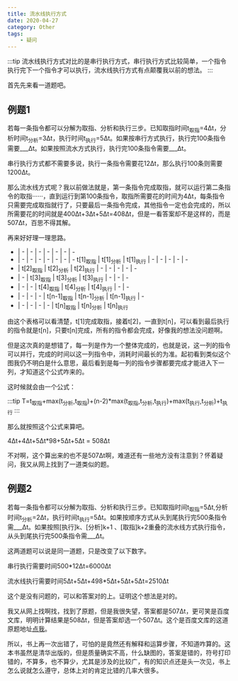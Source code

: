 ```yaml
---
title: 流水线执行方式
date: 2020-04-27
category: Other
tags:
    - 疑问
---
```


:::tip
流水线执行方式对比的是串行执行方式，串行执行方式比较简单，一个指令执行完下一个指令才可以执行，流水线执行方式有点颠覆我以前的想法。
:::

<!-- more -->

首先先来看一道题吧。

## 例题1

若每一条指令都可以分解为取指、分析和执行三步。已知取指时间t<sub>取指</sub>=4Δt，分析时间t<sub>分析</sub>=3Δt，执行时间t<sub>执行</sub>=5Δt。如果按串行方式执行，执行完100条指令需要___Δt。如果按照流水方式执行，执行完100条指令需要___Δt。

串行执行方式都不需要多说，执行一条指令需要花12Δt，那么执行100条则需要1200Δt。

那么流水线方式呢？我以前做法就是，第一条指令完成取指，就可以运行第二条指令的取指······，直到运行到第100条指令，取指所需要花的时间为4Δt，每条指令只需要完成取指就行了，只要最后一条指令完成，其他指令一定也会完成的，所以所需要花的时间就是400Δt+3Δt+5Δt=408Δt，但是一看答案却不是这样的，而是507Δt，百思不得其解。

再来好好理一理思路。

- | - | - | - | - | - | - | -
- | - | - | - | - | - | - | -
t[1]<sub>取指</sub> | t[1]<sub>分析</sub> | t[1]<sub>执行</sub> | - | - | - | - | -
- | t[2]<sub>取指</sub> | t[2]<sub>分析</sub> | t[2]<sub>执行</sub> | - | - | - | - | -
- | - | t[3]<sub>取指</sub> | t[3]<sub>分析</sub> | t[3]<sub>执行</sub> | - | - | -
- | - | - | t[4]<sub>取指</sub> | t[4]<sub>分析</sub> | t[4]<sub>执行</sub> | - | -
- | - | - | - | t[n-1]<sub>取指</sub> | t[n-1]<sub>分析</sub> | t[n-1]<sub>执行</sub> | -
- | - | - | - | - | t[n]<sub>取指</sub> | t[n]<sub>分析</sub> | t[n]<sub>执行</sub>

由这个表格可以看清楚，t[1]完成取指，接着t[2]，一直到t[n]，可以看到最后执行的指令就是t[n]，只要t[n]完成，所有的指令都会完成，好像我的想法没问题啊。

但是这次真的是想错了，每一列是作为一个整体完成的，也就是说，这一列的指令可以并行，完成的时间以这一列指令中，消耗时间最长的为准。起初看到类似这个图我仍不明白是什么意思，最后看到是每一列的指令步骤都要完成才能进入下一列，才知道这个公式咋来的。

这时候就会由一个公式：

:::tip
T=t<sub>取指</sub>+max(t<sub>分析</sub>,t<sub>取指</sub>)+(n-2)*max(t<sub>取指</sub>,t<sub>分析</sub>,t<sub>执行</sub>)+max(t<sub>执行</sub>,t<sub>分析</sub>)+t<sub>执行</sub>
:::

那么就按照这个公式来算吧。

4Δt+4Δt+5Δt*98+5Δt+5Δt = 508Δt

不对啊，这个算出来的也不是507Δt啊，难道还有一些地方没有注意到？怀着疑问，我又从网上找到了一道类似的题。

## 例题2

若每一条指令都可以分解为取指、分析和执行三步。已知取指时间t<sub>取指</sub>=5Δt,分析时间t<sub>分析</sub>=2Δt，执行时间t<sub>执行</sub>=5Δt。如果按顺序方式从头到尾执行完500条指令需___Δt。如果按照[执行]k、[分析]k+1 、[取指]k+2重叠的流水线方式执行指令，从头到尾执行完500条指令需___Δt。

这两道题可以说是同一道题，只是改变了以下数字。

串行执行需要时间500*12Δt=6000Δt

流水线执行需要时间5Δt+5Δt+498*5Δt+5Δt+5Δt=2510Δt

这个是没有问题的，可以和答案对的上。证明这个想法是对的。

我又从网上找啊找，找到了原题，但是我很失望，答案都是507Δt，更可笑是百度文库，明明计算结果是508Δt，但是答案却选一个507Δt。这个是百度文库的这道原题地址[点我](https://wk.baidu.com/view/00a305bdf424ccbff121dd36a32d7375a417c687)。

所以，书上再一次出错了，可怕的是竟然还有解释和运算步骤，不知道咋算的。这本书虽然是清华出版的，但是质量确实不高，什么缺图的，答案是错的，符号打印错的，不算多，也不算少，尤其是涉及的比较广，有的知识点还是头一次见，书上怎么说就怎么遵守，总体上对的肯定比错的几率大很多。